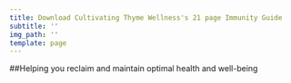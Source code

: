 ```yaml
---
title: Download Cultivating Thyme Wellness's 21 page Immunity Guide
subtitle: ''
img_path: ''
template: page
---
```

##Helping you reclaim and maintain optimal health and well-being
<script type="text/javascript" src="//marketing.kickback.live/form/generate.js?id=1"></script>
